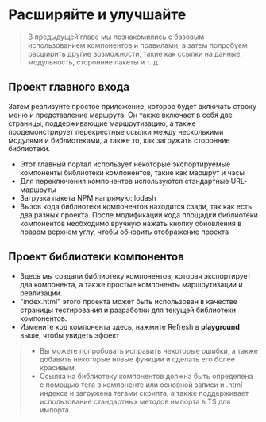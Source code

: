 <!--DESC: {icon:{name:"dashboard_customize",pkg:"mdi",type:"filled"},id:3} -->
# Расширяйте и улучшайте
> В предыдущей главе мы познакомились с базовым использованием компонентов и правилами, а затем попробуем расширить другие возможности, такие как ссылки на данные, модульность, сторонние пакеты и т. д.

## Проект главного входа
Затем реализуйте простое приложение, которое будет включать строку меню и представление маршрута. Он также включает в себя две страницы, поддерживающие маршрутизацию, а также продемонстрирует перекрестные ссылки между несколькими модулями и библиотеками, а также то, как загружать сторонние библиотеки.
- Этот главный портал использует некоторые экспортируемые компоненты библиотеки компонентов, такие как маршрут и часы
- Для переключения компонентов используются стандартные URL-маршруты
- Загрузка пакета NPM напрямую: lodash
- Вызов кода библиотеки компонентов находится сзади, так как есть два разных проекта. После модификации кода площадки библиотеки компонентов необходимо вручную нажать кнопку обновления в правом верхнем углу, чтобы обновить отображение проекта

<div><wcex-doc.com-playground files="['ext/app/index.html','ext/app/app.html','ext/app/app.css','ext/app/title.html','ext/app/footer.html','ext/app/data.json','ext/app/ page1.html','ext/app/page2.html']"></wcex-doc.com-playground></div>


## Проект библиотеки компонентов
- Здесь мы создали библиотеку компонентов, которая экспортирует два компонента, а также простые компоненты маршрутизации и реализации.
- "index.html" этого проекта может быть использован в качестве страницы тестирования и разработки для текущей библиотеки компонентов.
- Измените код компонента здесь, нажмите Refresh в **playground** выше, чтобы увидеть эффект

<div><wcex-doc.com-playground files="['ext/ui/index.html','ext/ui/menu.html','ext/ui/clock.html','ext/ui/clock.ts','ext/ui/clock.css','ext/ui/time.html','ext/ui/route.html']"></wcex-doc.com-playground></div>

> - Вы можете попробовать исправить некоторые ошибки, а также добавить некоторые новые функции и сделать его более красивым.
> - Ссылка на библиотеку компонентов должна быть определена с помощью тега в компоненте или основной записи и .html <meta> индекса и загружена тегами скрипта, а также поддерживает использование стандартных методов импорта в TS для импорта.
